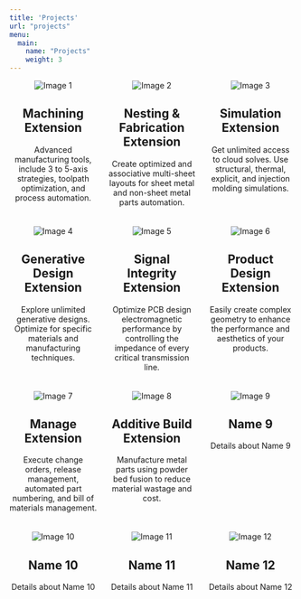 ```yaml
---
title: 'Projects'
url: "projects"
menu:
  main:
    name: "Projects"
    weight: 3
---
```



<div class="grid-container">
  <div class="grid-item">
    <img src="/images/1.avif" alt="Image 1">
    <h2>Machining Extension</h2>
    <p>Advanced manufacturing tools, include 3 to 5-axis strategies, toolpath optimization, and process automation.</p>
  </div>
  <div class="grid-item">
    <img src="/images/2.avif" alt="Image 2">
    <h2>Nesting & Fabrication Extension</h2>
    <p>Create optimized and associative multi-sheet layouts for sheet metal and non-sheet metal parts automation.</p>
  </div>
  <div class="grid-item">
    <img src="/images/3.avif" alt="Image 3">
    <h2>Simulation Extension</h2>
    <p>Get unlimited access to cloud solves. Use structural, thermal, explicit, and injection molding simulations.</p>
  </div>
  <div class="grid-item">
    <img src="/images/4.avif" alt="Image 4">
    <h2>Generative Design Extension</h2>
    <p>Explore unlimited generative designs. Optimize for specific materials and manufacturing techniques.</p>
  </div>
  <div class="grid-item">
    <img src="/images/5.avif" alt="Image 5">
    <h2>Signal Integrity Extension</h2>
    <p>Optimize PCB design electromagnetic performance by controlling the impedance of every critical transmission line.</p>
  </div>
  <div class="grid-item">
    <img src="/images/6.avif" alt="Image 6">
    <h2>Product Design Extension</h2>
    <p>Easily create complex geometry to enhance the performance and aesthetics of your products.</p>
  </div>
  <div class="grid-item">
    <img src="/images/7.avif" alt="Image 7">
    <h2>Manage Extension</h2>
    <p>Execute change orders, release management, automated part numbering, and bill of materials management.</p>
  </div>
  <div class="grid-item">
    <img src="/images/8.avif" alt="Image 8">
    <h2>Additive Build Extension</h2>
    <p>Manufacture metal parts using powder bed fusion to reduce material wastage and cost.</p>
  </div>
  <div class="grid-item">
    <img src="/images/image3.jpeg" alt="Image 9">
    <h2>Name 9</h2>
    <p>Details about Name 9</p>
  </div>
  <div class="grid-item">
    <img src="/images/image4.jpeg" alt="Image 10">
    <h2>Name 10</h2>
    <p>Details about Name 10</p>
  </div>
  <div class="grid-item">
    <img src="/images/image5.jpeg" alt="Image 11">
    <h2>Name 11</h2>
    <p>Details about Name 11</p>
  </div>
  <div class="grid-item">
    <img src="/images/image6.jpeg" alt="Image 12">
    <h2>Name 12</h2>
    <p>Details about Name 12</p>
  </div>
</div>

<style>
  .grid-container {
    display: grid;
    grid-template-columns: repeat(3, 1fr);
    grid-gap: 20px;
  }
  .grid-item {
    text-align: center;
  }
  .grid-item img {
    max-width: 100%;
    height: auto;
  }
</style>
